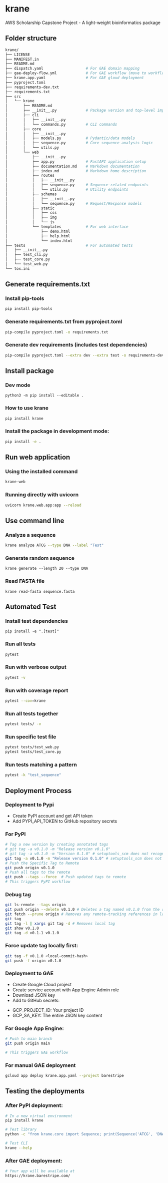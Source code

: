 # krane
AWS Scholarship Capstone Project - A light-weight bioinformatics package

## Folder structure
```bash
krane/
├── LICENSE
├── MANIFEST.in
├── README.md
├── dispatch.yaml                   # For GAE domain mapping
├── gae-deploy-flow.yml             # For GAE workflow (move to workflow)
├── krane.app.yaml                  # For GAE gloud deployment
├── pyproject.toml
├── requirements-dev.txt
├── requirements.txt
├── src
│   └── krane
│       ├── README.md
│       ├── __init__.py             # Package version and top-level imports
│       ├── cli
│       │   ├── __init__.py
│       │   └── commands.py         # CLI commands
│       ├── core
│       │   ├── __init__.py
│       │   ├── models.py           # Pydantic/data models
│       │   ├── sequence.py         # Core sequence analysis logic
│       │   └── utils.py
│       └── web
│           ├── __init__.py
│           ├── app.py              # FastAPI application setup
│           ├── documentation.md    # Markdown documentation
│           ├── index.md            # Markdown home description
│           ├── routes
│           │   ├── __init__.py
│           │   ├── sequence.py     # Sequence-related endpoints
│           │   └── utils.py        # Utility endpoints
│           ├── schemas
│           │   ├── __init__.py
│           │   └── sequence.py     # Request/Response models
│           ├── static
│           │   ├── css
│           │   ├── img
│           │   └── js
│           └── templates           # For web interface
│               ├── demo.html
│               ├── help.html
│               └── index.html
├── tests                           # For automated tests
│   ├── __init__.py
│   ├── test_cli.py
│   ├── test_core.py
│   └── test_web.py
└── tox.ini
```

## Generate requirements.txt

### Install pip-tools
```bash
pip install pip-tools
```

### Generate requirements.txt from pyproject.toml
```bash
pip-compile pyproject.toml -o requirements.txt
```

### Generate dev requirements (includes test dependencies)
```bash
pip-compile pyproject.toml --extra dev --extra test -o requirements-dev.txt
```

## Install package

### Dev mode
```
python3 -m pip install --editable .
```

### How to use krane

```bash
pip install krane
```

### Install the package in development mode:
```bash
pip install -e .
```

## Run web application

### Using the installed command
```bash
krane-web
```

### Running directly with uvicorn
```bash
uvicorn krane.web.app:app --reload
```

## Use command line

### Analyze a sequence
```bash
krane analyze ATCG --type DNA --label "Test"
```

### Generate random sequence
```
krane generate --length 20 --type DNA
```

### Read FASTA file
```
krane read-fasta sequence.fasta
```

## Automated Test

### Install test dependencies
```
pip install -e ".[test]"
```

### Run all tests
```bash
pytest
```

### Run with verbose output
```bash
pytest -v
```

### Run with coverage report
```bash
pytest --cov=krane
```

### Run all tests together
```bash
pytest tests/ -v
```

### Run specific test file
```bash
pytest tests/test_web.py
pytest tests/test_core.py
```

### Run tests matching a pattern
```bash
pytest -k "test_sequence"
```

## Deployment Process

### Deployment to Pypi 
- Create PyPI account and get API token
- Add PYPI_API_TOKEN to GitHub repository secrets

### For PyPI
```bash
# Tag a new version by creating annotated tags
# git tag -a v0.1.0 -m "Release version v0.1.0" 
# git tag -a v0.1.0 -m "Version 0.1.0" # setuptools_scm does not recognize lightweight tags
git tag -a v0.1.0 -m "Release version 0.1.0" # setuptools_scm does not recognize lightweight tags
# Push the Specific Tag to Remote
git push origin v0.1.0
# Push all tags to the remote
git push --tags --force  # Push updated tags to remote
# This triggers PyPI workflow
```

### Debug tag
```bash
git ls-remote --tags origin
git push origin --delete v0.1.0 # Deletes a tag named v0.1.0 from the remote repository named origin
git fetch --prune origin # Removes any remote-tracking references in local that no longer exist in the remote.
git tag
git tag -l | xargs git tag -d # Removes local tag
git show v0.1.0
git tag -d v0.1.1 v0.1.0
```

### Force update tag locally first:
```bash
git tag -f v0.1.0 <local-commit-hash>
git push -f origin v0.1.0
```

### Deployment to GAE 
- Create Google Cloud project
- Create service account with App Engine Admin role
- Download JSON key
- Add to GitHub secrets:
 * GCP_PROJECT_ID: Your project ID
 * GCP_SA_KEY: The entire JSON key content

### For Google App Engine:
```bash
# Push to main branch
git push origin main

# This triggers GAE workflow
```

### For manual GAE deployment
```bash
gcloud app deploy krane.app.yaml --project barestripe
```

## Testing the deployments

### After PyPI deployment:
```bash
# In a new virtual environment
pip install krane

# Test library
python -c "from krane.core import Sequence; print(Sequence('ATCG', 'DNA').transcription())"

# Test CLI
krane --help
```

### After GAE deployment:
```bash
# Your app will be available at
https://krane.barestripe.com/
```
